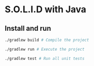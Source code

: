 # S.O.L.I.D with Java

## Install and run

```bash
./gradlew build # Compile the project
```

```bash
./gradlew run # Execute the project
```

```bash
./gradlew test # Run all unit tests
```
